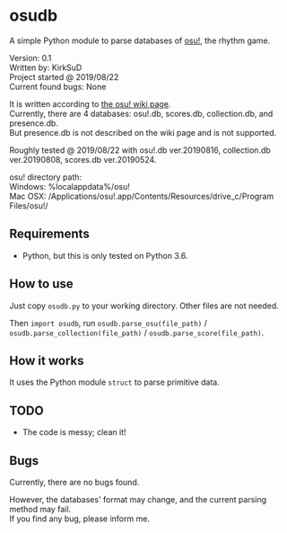 # osudb

A simple Python module to parse databases of [osu!](https://osu.ppy.sh), the rhythm game.

Version: 0.1  
Written by: KirkSuD  
Project started @ 2019/08/22  
Current found bugs: None

It is written according to [the osu! wiki page](https://osu.ppy.sh/help/wiki/osu!_File_Formats/Db_(file_format)).  
Currently, there are 4 databases: osu!.db, scores.db, collection.db, and presence.db.  
But presence.db is not described on the wiki page and is not supported.

Roughly tested @ 2019/08/22
 with osu!.db ver.20190816, collection.db ver.20190808, scores.db ver.20190524.

osu! directory path:  
Windows: %localappdata%/osu!  
Mac OSX: /Applications/osu!.app/Contents/Resources/drive_c/Program Files/osu!/

## Requirements

* Python, but this is only tested on Python 3.6.

## How to use

Just copy `osudb.py` to your working directory. Other files are not needed.

Then `import osudb`, run `osudb.parse_osu(file_path)` / `osudb.parse_collection(file_path)` /
 `osudb.parse_score(file_path)`.

## How it works

It uses the Python module `struct` to parse primitive data.

## TODO

* The code is messy; clean it!

## Bugs

Currently, there are no bugs found.

However, the databases' format may change, and the current parsing method may fail.  
If you find any bug, please inform me.

